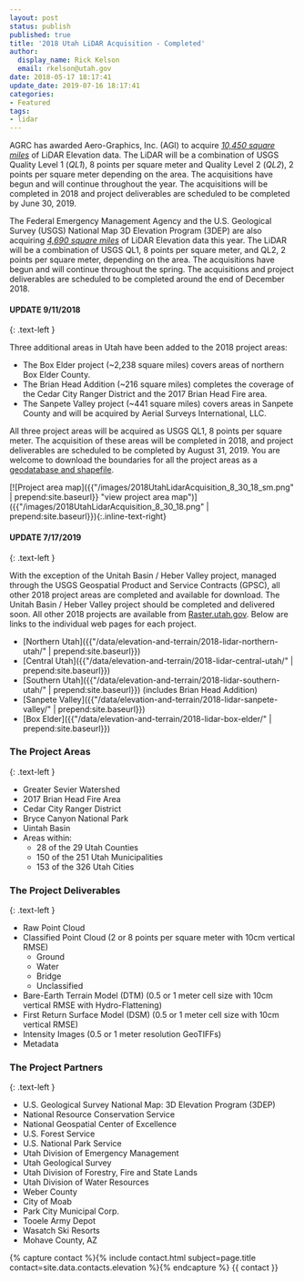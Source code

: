 ```yaml
---
layout: post
status: publish
published: true
title: '2018 Utah LiDAR Acquisition - Completed'
author:
  display_name: Rick Kelson
  email: rkelson@utah.gov
date: 2018-05-17 18:17:41
update_date: 2019-07-16 18:17:41
categories:
- Featured
tags:
- lidar
---
```


AGRC has awarded Aero-Graphics, Inc. (AGI) to acquire [*10,450 square miles*](http://utah.maps.arcgis.com/home/webmap/viewer.html?webmap=579b517bd8d040969fc3418328c31f31 "view project areas in ArcGIS Online") of LiDAR Elevation data. The LiDAR will be a combination of USGS Quality Level 1 (_QL1_), 8 points per square meter and Quality Level 2 (_QL2_), 2 points per square meter depending on the area. The acquisitions have begun and will continue throughout the year. The acquisitions will be completed in 2018 and project deliverables are scheduled to be completed by June 30, 2019.

The Federal Emergency Management Agency and the U.S. Geological Survey (USGS) National Map 3D Elevation Program (3DEP) are also acquiring [*4,690 square miles*](http://utah.maps.arcgis.com/home/webmap/viewer.html?webmap=579b517bd8d040969fc3418328c31f31 "view project areas in ArcGIS Online") of LiDAR Elevation data this year. The LiDAR will be a combination of USGS QL1, 8 points per square meter, and QL2, 2 points per square meter, depending on the area. The acquisitions have begun and will continue throughout the spring. The acquisitions and project deliverables are scheduled to be completed around the end of December 2018.

#### UPDATE 9/11/2018
{: .text-left }

Three additional areas in Utah have been added to the 2018 project areas:

- The Box Elder project (~2,238 square miles) covers areas of northern Box Elder County.
- The Brian Head Addition (~216 square miles) completes the coverage of the Cedar City Ranger District and the 2017 Brian Head Fire area.
- The Sanpete Valley project (~441 square miles) covers areas in Sanpete County and will be acquired by Aerial Surveys International, LLC.

All three project areas will be acquired as USGS QL1, 8 points per square meter. The acquisition of these areas will be completed in 2018, and project deliverables are scheduled to be completed by August 31, 2019. You are welcome to download the boundaries for all the project areas as a [geodatabase and shapefile](https://drive.google.com/a/utah.gov/uc?id=1BkO7aWhFARM-U--KGi4Wn3diNIx7kban&export=download).

[![Project area map]({{"/images/2018UtahLidarAcquisition_8_30_18_sm.png" | prepend:site.baseurl}} "view project area map")]({{"/images/2018UtahLidarAcquisition_8_30_18.png" | prepend:site.baseurl}}){:.inline-text-right}

#### UPDATE 7/17/2019
{: .text-left }

With the exception of the Unitah Basin / Heber Valley project, managed through the USGS Geospatial Product and Service Contracts (GPSC), all other 2018 project areas are completed and available for download. The Unitah Basin / Heber Valley project should be completed and delivered soon. All other 2018 projects are available from [Raster.utah.gov](https://raster.utah.gov). Below are links to the individual web pages for each project.

- [Northern Utah]({{"/data/elevation-and-terrain/2018-lidar-northern-utah/" | prepend:site.baseurl}})
- [Central Utah]({{"/data/elevation-and-terrain/2018-lidar-central-utah/" | prepend:site.baseurl}})
- [Southern Utah]({{"/data/elevation-and-terrain/2018-lidar-southern-utah/" | prepend:site.baseurl}}) (includes Brian Head Addition)
- [Sanpete Valley]({{"/data/elevation-and-terrain/2018-lidar-sanpete-valley/" | prepend:site.baseurl}})
- [Box Elder]({{"/data/elevation-and-terrain/2018-lidar-box-elder/" | prepend:site.baseurl}})

### The Project Areas
{: .text-left }

- Greater Sevier Watershed
- 2017 Brian Head Fire Area
- Cedar City Ranger District
- Bryce Canyon National Park
- Uintah Basin
- Areas within:
  - 28 of the 29 Utah Counties
  - 150 of the 251 Utah Municipalities
  - 153 of the 326 Utah Cities

### The Project Deliverables
{: .text-left }

- Raw Point Cloud
- Classified Point Cloud (2 or 8 points per square meter with 10cm vertical RMSE)
  - Ground
  - Water
  - Bridge
  - Unclassified
- Bare-Earth Terrain Model (DTM) (0.5 or 1 meter cell size with 10cm vertical RMSE with Hydro-Flattening)
- First Return Surface Model (DSM) (0.5 or 1 meter cell size with 10cm vertical RMSE)
- Intensity Images (0.5 or 1 meter resolution GeoTIFFs)
- Metadata

### The Project Partners
{: .text-left }

- U.S. Geological Survey National Map: 3D Elevation Program (3DEP)
- National Resource Conservation Service
- National Geospatial Center of Excellence
- U.S. Forest Service
- U.S. National Park Service
- Utah Division of Emergency Management
- Utah Geological Survey
- Utah Division of Forestry, Fire and State Lands
- Utah Division of Water Resources
- Weber County
- City of Moab
- Park City Municipal Corp.
- Tooele Army Depot
- Wasatch Ski Resorts
- Mohave County, AZ

{% capture contact %}{% include contact.html subject=page.title contact=site.data.contacts.elevation %}{% endcapture %}
{{ contact }}

